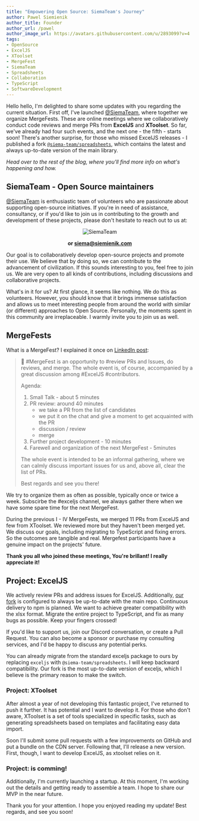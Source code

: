 ```yaml
---
title: "Empowering Open Source: SiemaTeam's Journey"
author: Pawel Siemienik
author_title: Founder
author_url: /pawel
author_image_url: https://avatars.githubusercontent.com/u/2893099?v=4
tags:
- OpenSource
- ExcelJS
- XToolset
- MergeFest
- SiemaTeam
- Spreadsheets
- Collaboration
- TypeScript
- SoftwareDevelopment
---
```


Hello hello, I'm delighted to share some updates with you regarding the current situation. First off, I've launched [@SiemaTeam](https://discord.gg/siema), where together we organize MergeFests. These are online meetings where we collaboratively conduct code reviews and merge PRs from **ExcelJS** and **XToolset**. So far, we've already had four such events, and the next one - the fifth - starts soon! There's another surprise, for those who missed ExcelJS releases - I published a fork [`@siema-team/spreadsheets`](https://www.npmjs.com/package/@siema-team/spreadsheets), which contains the latest and always up-to-date version of the main library.

*Head over to the rest of the blog, where you'll find more info on what's happening and how.*

## SiemaTeam - Open Source maintainers

[@SiemaTeam](https://discord.gg/siema) is enthusiastic team of volunteers who are passionate about supporting open-source initiatives. If you're in need of assistance, consultancy, or if you'd like to join us in contributing to the growth and development of these projects, please don't hesitate to reach out to us at:

<center>

![SiemaTeam](https://discordapp.com/api/guilds/976854442009825321/widget.png?style=banner2)

**or siema@siemienik.com**

</center>


<!-- AutoLangGPT: from="PL" to="ENG" input=
Naszym celem jest wspolnie rozwijac projekty opensource i upowszechniac ich zastosowanie. Wierzymy, ze w ten sposob mozemy miec swoj wlasny wklad rozwoj cywilizacji. Jesli wydaje ci sie to ciekawe, mozesz do nas dolaczyc. Jestesmy bardzo otwarci na wszelkie contrybucje, w tym dyskusje i wspolne projekty. 

A co my z tego mamy? Na pierwszy rzut oka, wydaje sie ze nic. Robimy to w ramach wolontariatu. Ale musisz wiedziec ze przynosi to masę satysfakcji i pozwala poznawac ciekawych ludzi z calego swiata o podobnym (lub nie) podejsciu do Open Source-a. Dla mnie osobiscie, chwile spedzone w tej spolecznosci sa niezastapione. zapraszam rowniez i ciebie.
-->

Our goal is to collaboratively develop open-source projects and promote their use. We believe that by doing so, we can contribute to the advancement of civilization. If this sounds interesting to you, feel free to join us. We are very open to all kinds of contributions, including discussions and collaborative projects.

What's in it for us? At first glance, it seems like nothing. We do this as volunteers. However, you should know that it brings immense satisfaction and allows us to meet interesting people from around the world with similar (or different) approaches to Open Source. Personally, the moments spent in this community are irreplaceable. I warmly invite you to join us as well.

## MergeFests

What is a MergeFest? I explained it once on [LinkedIn post](https://www.linkedin.com/posts/siemienik_join-the-siema-discord-server-activity-7053853033994039296-twYT):

> 👋 #MergeFest is an opportunity to #review PRs and Issues, do reviews, and merge. The whole event is, of course, accompanied by a great discussion among #ExcelJS #contributors.
>
> Agenda:
> 
> 1. Small Talk - about 5 minutes
> 2. PR review: around 40 minutes
>     * we take a PR from the list of candidates
>     * we put it on the chat and give a moment to get acquainted with the PR
>     * discussion / review
>     * merge
> 3. Further project development - 10 minutes
> 4. Farewell and organization of the next MergeFest - 5minutes
> 
> The whole event is intended to be an informal gathering, where we can calmly discuss important issues for us and, above all, clear the list of PRs.
> 
> Best regards and see you there!


<!-- AutoLangGPT: from="PL" to="ENG" input=
Staramy sie je organizowac tak czesto jak to tylko mozliwe, zazwyczaj raz lub dwa razy na tydzien. Obserwuj kanal #exceljs, tam sie zawsze zmawiamy kiedy mamy wolny czas na MF.

Wtrakcie wczesniejszych 4 mergefestow zmergowalismy 11 PRów z exceljs i kilka z xtoolset, sprawdzislismy wiecej ale jeszcze nie zostaly zmergowane. Ustalilismy jakie sa nasze cele, w tym migracja na TS i naprawa bledow. Tak wiec efekty sa namacalne i realne. Uczestnicy MF maja realny wplyw na przyszlosc projektow. 
Dziekuje wam wszystkim, ktorzy dolaczyli do tych spotkan - bardzo to doceniam!
-->

We try to organize them as often as possible, typically once or twice a week. Subscirbe the #exceljs channel, we always gather there when we have some spare time for the next MergeFest.

During the previous I - IV MergeFests, we merged 11 PRs from ExcelJS and few from XToolset. We reviewed more but they haven't been merged yet. We discuss our goals, including migrating to TypeScript and fixing errors. So the outcomes are tangible and real. Mergefest participants have a genuine impact on the projects' future.

**Thank you all who joined these meetings, You're brillant! I really appreciate it!**

## Project: ExcelJS

<!-- AutoLangGPT: from="PL" to="ENG" input=
Aktywnie review-ujemy PRy i rozwiazujemy issues z ExcelJS. Dodatkowo, [nasz fork](https://github.com/SiemaTeam/Spreadsheets) jest skonfigurowany w taki sposób, aby był zawsze up-to-date z głównym repo. W planach jest continues delivery do npm.
Chcemy osiągnać coraz większą kompatybilnosc z formatem xlsx. Zmigrowac caly projekt na TypeScript i poprawic tyle bugow ile to tylko mozliwe. Trzymaj kciuki!

A jezeli chcesz nas wesprzec, porozmiaj z nami na Discord, albo zaloz PullRequest. Mozesz rowniez zostac moim sponsorem lub wykupic moj konsulting, o ewentualnych perkach z checia porozmawiam.

juz teraz mozesz dokonac migracje z standardowej paczki exceljs do naszej poprzez podmiane `exceljs` na `@siema-team/spreadsheets`. Obiecuje ze zachowamy kompatybilnosc wsteczna. Nasz fork jest najaktualniejsza wersja exceljs-a, mysle ze to glowny powod dlaczego warto.
-->
We actively review PRs and address issues for ExcelJS. Additionally, [our fork](https://github.com/SiemaTeam/Spreadsheets) is configured to always be up-to-date with the main repo. Continuous delivery to npm is planned.
We want to achieve greater compatibility with the xlsx format. Migrate the entire project to TypeScript, and fix as many bugs as possible. Keep your fingers crossed!

If you'd like to support us, join our Discord conversation, or create a Pull Request. You can also become a sponsor or purchase my consulting services, and I'd be happy to discuss any potential perks.

You can already migrate from the standard exceljs package to ours by replacing `exceljs` with `@siema-team/spreadsheets`. I will keep backward compatibility. Our fork is the most up-to-date version of exceljs,  which I believe is the primary reason to make the switch.

### Project: XToolset

<!-- AutoLangGPT: from="PL" to="ENG" input=
Po prawie roku nie rozwijania tego swietnego projektu, powrocilem aby pchnac go dalej. Ma potencjal i chce go rozwinac. Dla tych co nie wiedza, xtoolset to zestaw narzedzi, ktore sie sa wyspecjalizowane na konkretych zadaniach. Generowania spreadsheetow na podstawie templatow oraz wygodnym imporcie danych.

Wkrotce wrzuce na GH pullrequesty z kilkoma poprawkami, i umieszcze bundla na serverze CDN. Potem release nowej werjsi. Najpierw jednak chce pomergowac ExcelJS-a, poniewaz to na nim xtoolset stoi.
-->
After almost a year of not developing this fantastic project, I've returned to push it further. It has potential and I want to develop it. For those who don't aware, XToolset is a set of tools specialized in specific tasks, such as generating spreadsheets based on templates and facilitating easy data import.

Soon I'll submit some pull requests with a few improvements on GitHub and put a bundle on the CDN server. Following that, I'll release a new version. First, though, I want to develop ExcelJS, as xtoolset relies on it.

### Project: is comming!

<!-- AutoLangGPT: from="PL" to="ENG" input=
Dodatkowo, wlasnie rozpoczynam startup. Na ten moment dogrywam szczegoly i przymierzam sie do zebrania zespolu. Mam nadzieje ze bede mogl w niedlugiej przyszlosci pochwalic sie MVP. 

Dzieki za twoja uwage. mam nadzieje ze z przyjemnoscia przeczytales moj update! Pozdrawiam i do zobaczenia wkrotce!
-->

Additionally, I'm currently launching a startup. At this moment, I'm working out the details and getting ready to assemble a team. I hope to share our MVP in the near future.

Thank you for your attention. I hope you enjoyed reading my update! Best regards, and see you soon!
